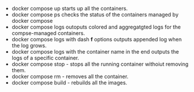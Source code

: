 - docker compose up starts up all the containers.
- docker compose ps checks the status of the containers managed by docker compose
- docker compose logs outoputs colored and aggregatgted logs for the compse-managed containers.
- docker compose logs with dash **f** options outputs appended log when the log grows.
- docker compose logs with the container name in the end outputs the logs of a specific container.
- docker compose stop - stops all the running container withoiut removing them.
- docker compose rm - removes all the container.
- docker compose build - rebuilds all the images.